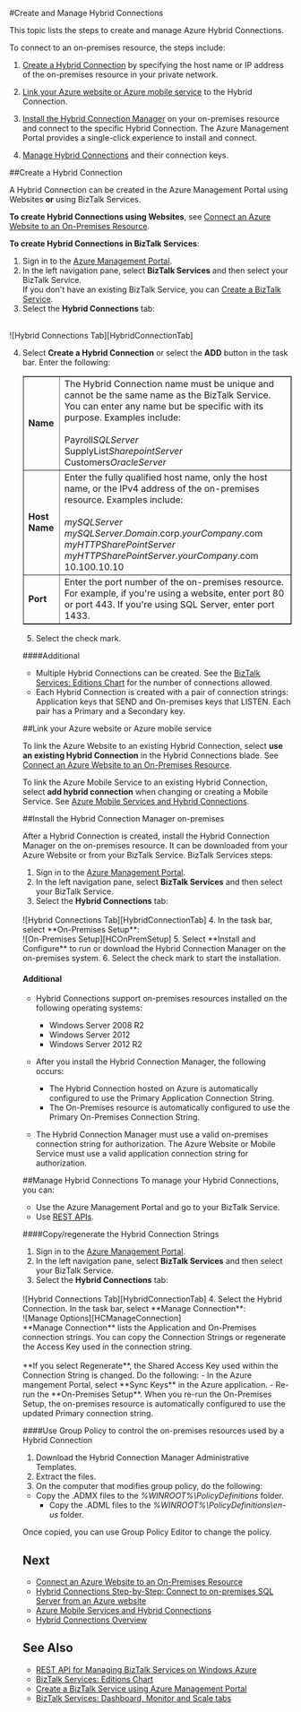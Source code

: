 <properties 
	pageTitle="Create and Manage Hybrid Connections | Windows Azure" 
	description="Learn how to create a hybrid connection, manage the connection, and install the Hybrid Connection Manager. MABS, WABS" 
	services="biztalk-services" 
	documentationCenter="" 
	authors="MandiOhlinger" 
	manager="dwrede" 
	editor="cgronlun"/>

<tags
	ms.service="biztalk-services"
	ms.date="12/03/2015"
	wacn.date=""/>

#Create and Manage Hybrid Connections

This topic lists the steps to create and manage Azure Hybrid Connections. 

To connect to an on-premises resource, the steps include:

1. [Create a Hybrid Connection](#CreateHybridConnection) by specifying the host name or IP address of the on-premises resource in your private network.

2.	[Link your Azure website or Azure mobile service](#LinkWebSite) to the Hybrid Connection.

3. [Install the Hybrid Connection Manager](#InstallHCM) on your on-premises resource and connect to the specific Hybrid Connection. The Azure Management Portal provides a single-click experience to install and connect.

4. [Manage Hybrid Connections](#ManageHybridConnection) and their connection keys.


##<a name="CreateHybridConnection"></a>Create a Hybrid Connection

A Hybrid Connection can be created in the Azure Management Portal using Websites **or** using BizTalk Services. 

**To create Hybrid Connections using Websites**, see [Connect an Azure Website to an On-Premises Resource](/documentation/articles/web-sites-hybrid-connection-get-started/).

**To create Hybrid Connections in BizTalk Services**:

1. Sign in to the [Azure Management Portal](http://manage.windowsazure.cn/).
2. In the left navigation pane, select **BizTalk Services** and then select your BizTalk Service. 
<br/>If you don't have an existing BizTalk Service, you can [Create a BizTalk Service](/documentation/articles/biztalk-service-state-chart/).
3. Select the **Hybrid Connections** tab:  
<br/>
![Hybrid Connections Tab][HybridConnectionTab]

4. Select **Create a Hybrid Connection** or select the **ADD** button in the task bar. Enter the following:

	<table border="1">
    <tr>
       <td><strong>Name</strong></td>
<td>The Hybrid Connection name must be unique and cannot be the same name as the BizTalk Service. You can enter any name but be specific with its purpose. Examples include:<br/><br/> 
		Payroll<em>SQLServer</em><br/>
		SupplyList<em>SharepointServer</em><br/>
		Customers<em>OracleServer</em>
        </td>
    </tr>
    <tr>
        <td><strong>Host Name</strong></td>
        <td>Enter the fully qualified host name, only the host name, or the IPv4 address of the on-premises resource. Examples include:
        <br/><br/>
<em>mySQLServer</em>
<br/>
<em>mySQLServer</em>.<em>Domain</em>.corp.<em>yourCompany</em>.com
<br/>
<em>myHTTPSharePointServer</em>
<br/>
<em>myHTTPSharePointServer</em>.<em>yourCompany</em>.com
<br/>
10.100.10.10
       </td>
    </tr>
	<tr>
        <td><strong>Port</strong></td>
<td>Enter the port number of the on-premises resource. For example, if you're using a website, enter port 80 or port 443. If you're using SQL Server, enter port 1433.</td> 
	</tr>
	</table>


5. Select the check mark. 

####Additional

- Multiple Hybrid Connections can be created. See the [BizTalk Services: Editions Chart](/documentation/articles/biztalk-editions-feature-chart/) for the number of connections allowed.
- Each Hybrid Connection is created with a pair of connection strings: Application keys that SEND and On-premises keys that LISTEN. Each pair has a Primary and a Secondary key. 


##<a name="LinkWebSite"></a>Link your Azure website or Azure mobile service

To link the Azure Website to an existing Hybrid Connection, select **use an existing Hybrid Connection** in the Hybrid Connections blade. See [Connect an Azure Website to an On-Premises Resource](/documentation/articles/web-sites-hybrid-connection-get-started/).

To link the Azure Mobile Service to an existing Hybrid Connection, select **add hybrid connection** when changing or creating a Mobile Service. See [Azure Mobile Services and Hybrid Connections](/documentation/articles/mobile-services-dotnet-backend-hybrid-connections-get-started).


##<a name="InstallHCM"></a>Install the Hybrid Connection Manager on-premises

After a Hybrid Connection is created, install the Hybrid Connection Manager on the on-premises resource. It can be downloaded from your Azure Website or from your BizTalk Service. BizTalk Services steps:

1. Sign in to the [Azure Management Portal](http://manage.windowsazure.cn).
2. In the left navigation pane, select **BizTalk Services** and then select your BizTalk Service. 
3. Select the **Hybrid Connections** tab:  
<br/>
![Hybrid Connections Tab][HybridConnectionTab]
4. In the task bar, select **On-Premises Setup**:  
<br/>
![On-Premises Setup][HCOnPremSetup]
5. Select **Install and Configure** to run or download the Hybrid Connection Manager on the on-premises system. 
6. Select the check mark to start the installation. 

<!--
You can also download the Hybrid Connection Manager MSI file and copy the file to your on-premises resource. Specific steps:

1. Copy the on-premises primary Connection String. See [Manage Hybrid Connections](#ManageHybridConnection) in this topic for the specific steps.
2. Download the Hybrid Connection Manager MSI file. 
3. On the on-premises resource, install the Hybrid Connection Manager from the MSI file. 
4. Using Windows PowerShell, type: 
> Add-HybridConnection -ConnectionString â*Your On-Premises Connection String that you copied*â 
--> 

#### Additional
- Hybrid Connections support on-premises resources installed on the following operating systems:

	- Windows Server 2008 R2
	- Windows Server 2012
	- Windows Server 2012 R2


- After you install the Hybrid Connection Manager, the following occurs: 

	- The Hybrid Connection hosted on Azure is automatically configured to use the Primary Application Connection String. 
	- The On-Premises resource is automatically configured to use the Primary On-Premises Connection String.

- The Hybrid Connection Manager must use a valid on-premises connection string for authorization. The Azure Website or Mobile Service must use a valid application connection string for authorization.


##<a name="ManageHybridConnection"></a>Manage Hybrid Connections
To manage your Hybrid Connections, you can:

- Use the Azure Management Portal and go to your BizTalk Service. 
- Use [REST APIs](http://msdn.microsoft.com/zh-cn/library/azure/dn232347.aspx).

####Copy/regenerate the Hybrid Connection Strings

1. Sign in to the [Azure Management Portal](http://manage.windowsazure.cn).
2. In the left navigation pane, select **BizTalk Services** and then select your BizTalk Service. 
3. Select the **Hybrid Connections** tab:  
<br/>
![Hybrid Connections Tab][HybridConnectionTab]
4. Select the Hybrid Connection. In the task bar, select **Manage Connection**:  
<br/>
![Manage Options][HCManageConnection]
<br/>
	**Manage Connection** lists the Application and On-Premises connection strings. You can copy the Connection Strings or regenerate the Access Key used in the connection string. 
<br/>
<br/>
	**If you select Regenerate**, the Shared Access Key used within the Connection String is changed. Do the following:
	- In the Azure mangement Portal, select **Sync Keys** in the Azure application.
	- Re-run the **On-Premises Setup**. When you re-run the On-Premises Setup, the on-premises resource is automatically configured to use the updated Primary connection string.


####Use Group Policy to control the on-premises resources used by a Hybrid Connection

1. Download the Hybrid Connection Manager Administrative Templates.
2. Extract the files.
3. On the computer that modifies group policy, do the following:  
- Copy the .ADMX files to the *%WINROOT%\PolicyDefinitions* folder.
	- Copy the .ADML files to the *%WINROOT%\PolicyDefinitions\en-us* folder.

Once copied, you can use Group Policy Editor to change the policy.




## Next

- [Connect an Azure Website to an On-Premises Resource](/documentation/articles/web-sites-hybrid-connection-get-started/)
- [Hybrid Connections Step-by-Step: Connect to on-premises SQL Server from an Azure website](/documentation/articles/web-sites-hybrid-connection-connect-on-premises-sql-server/)
- [Azure Mobile Services and Hybrid Connections](/documentation/articles/mobile-services-dotnet-backend-hybrid-connections-get-started)
- [Hybrid Connections Overview](/documentation/articles/integration-hybrid-connection-overview)


## See Also

- [REST API for Managing BizTalk Services on Windows Azure](http://msdn.microsoft.com/zh-cn/library/azure/dn232347.aspx)
- [BizTalk Services: Editions Chart](/documentation/articles/biztalk-editions-feature-chart/)<br/>
- [Create a BizTalk Service using Azure Management Portal](/documentation/articles/biztalk-provision-services/)<br/>
- [BizTalk Services: Dashboard, Monitor and Scale tabs](/documentation/articles/biztalk-dashboard-monitor-scale-tabs/)<br/>


[HybridConnectionTab]: ./media/integration-hybrid-connection-overview/WABS_HybridConnectionTab.png
[HCOnPremSetup]: ./media/integration-hybrid-connection-overview/WABS_HybridConnectionOnPremSetup.png
[HCManageConnection]: ./media/integration-hybrid-connection-overview/WABS_HybridConnectionManageConn.png

